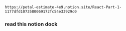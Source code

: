 ```link
https://petal-estimate-4e9.notion.site/React-Part-1-1177dfd1073580069172fc54e33929c0
```

### read this notion dock